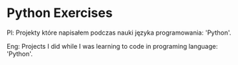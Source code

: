 # Python Exercises
Pl:
Projekty które napisałem podczas nauki języka programowania: 'Python'.

Eng: 
Projects I did while I was learning to code in programing language: 'Python'.
